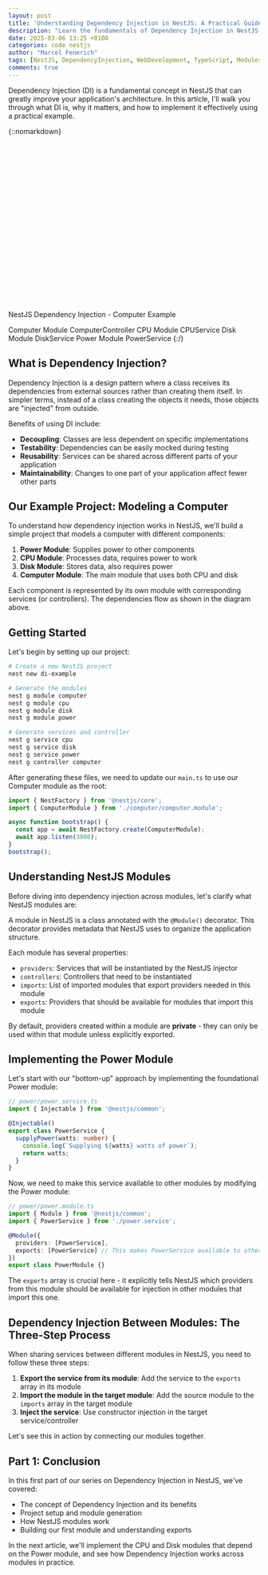 ```yaml
---
layout: post
title: 'Understanding Dependency Injection in NestJS: A Practical Guide - Part 1'
description: "Learn the fundamentals of Dependency Injection in NestJS through a practical example modeling computer components. This introductory guide covers what DI is, why it matters, and how to implement your first module with proper dependency management."
date: 2025-03-06 13:25 +0100
categories: code nestjs
author: "Marcel Fenerich"
tags: [NestJS, DependencyInjection, WebDevelopment, TypeScript, Modules, Backend, NodeJS, BeginnerTutorial, SoftwareArchitecture, ModularDesign]
comments: true
---
```


Dependency Injection (DI) is a fundamental concept in NestJS that can greatly improve your application's architecture. In this article, I'll walk you through what DI is, why it matters, and how to implement it effectively using a practical example.

<!-- markdownlint-disable MD033 -->
{::nomarkdown}
<svg xmlns="http://www.w3.org/2000/svg" viewBox="0 0 600 400">
  <!-- Background -->
  <rect width="600" height="400" fill="#f8f9fa" rx="10" ry="10" />

  <!-- Title -->
  <text x="300" y="40" font-family="Arial" font-size="20" text-anchor="middle" font-weight="bold">NestJS Dependency Injection - Computer Example</text>

  <!-- Computer Module -->
  <rect x="150" y="70" width="300" height="70" fill="#e9ecef" stroke="#6c757d" stroke-width="2" rx="5" ry="5" />
  <text x="300" y="105" font-family="Arial" font-size="16" text-anchor="middle" font-weight="bold">Computer Module</text>
  <text x="300" y="125" font-family="Arial" font-size="12" text-anchor="middle">ComputerController</text>

  <!-- CPU and Disk Modules -->
  <rect x="100" y="170" width="180" height="70" fill="#e9ecef" stroke="#6c757d" stroke-width="2" rx="5" ry="5" />
  <text x="190" y="205" font-family="Arial" font-size="16" text-anchor="middle" font-weight="bold">CPU Module</text>
  <text x="190" y="225" font-family="Arial" font-size="12" text-anchor="middle">CPUService</text>

  <rect x="320" y="170" width="180" height="70" fill="#e9ecef" stroke="#6c757d" stroke-width="2" rx="5" ry="5" />
  <text x="410" y="205" font-family="Arial" font-size="16" text-anchor="middle" font-weight="bold">Disk Module</text>
  <text x="410" y="225" font-family="Arial" font-size="12" text-anchor="middle">DiskService</text>

  <!-- Power Module -->
  <rect x="210" y="270" width="180" height="70" fill="#e9ecef" stroke="#6c757d" stroke-width="2" rx="5" ry="5" />
  <text x="300" y="305" font-family="Arial" font-size="16" text-anchor="middle" font-weight="bold">Power Module</text>
  <text x="300" y="325" font-family="Arial" font-size="12" text-anchor="middle">PowerService</text>

  <!-- Arrows -->
  <!-- Computer -> CPU -->
  <line x1="230" y1="140" x2="190" y2="170" stroke="#495057" stroke-width="2" marker-end="url(#arrowhead)" />
  <!-- Computer -> Disk -->
  <line x1="370" y1="140" x2="410" y2="170" stroke="#495057" stroke-width="2" marker-end="url(#arrowhead)" />
  <!-- CPU -> Power -->
  <line x1="190" y1="240" x2="260" y2="270" stroke="#495057" stroke-width="2" marker-end="url(#arrowhead)" />
  <!-- Disk -> Power -->
  <line x1="410" y1="240" x2="340" y2="270" stroke="#495057" stroke-width="2" marker-end="url(#arrowhead)" />

  <!-- Arrow definition -->
  <defs>
    <marker id="arrowhead" markerWidth="10" markerHeight="7" refX="9" refY="3.5" orient="auto">
      <polygon points="0 0, 10 3.5, 0 7" fill="#495057" />
    </marker>
  </defs>
</svg>
{:/}
<!-- markdownlint-enable MD033 -->

## What is Dependency Injection?

Dependency Injection is a design pattern where a class receives its dependencies from external sources rather than creating them itself. In simpler terms, instead of a class creating the objects it needs, those objects are "injected" from outside.

Benefits of using DI include:

- **Decoupling**: Classes are less dependent on specific implementations
- **Testability**: Dependencies can be easily mocked during testing
- **Reusability**: Services can be shared across different parts of your application
- **Maintainability**: Changes to one part of your application affect fewer other parts

## Our Example Project: Modeling a Computer

To understand how dependency injection works in NestJS, we'll build a simple project that models a computer with different components:

1. **Power Module**: Supplies power to other components
2. **CPU Module**: Processes data, requires power to work
3. **Disk Module**: Stores data, also requires power
4. **Computer Module**: The main module that uses both CPU and disk

Each component is represented by its own module with corresponding services (or controllers). The dependencies flow as shown in the diagram above.

## Getting Started

Let's begin by setting up our project:

```bash
# Create a new NestJS project
nest new di-example

# Generate the modules
nest g module computer
nest g module cpu
nest g module disk
nest g module power

# Generate services and controller
nest g service cpu
nest g service disk
nest g service power
nest g controller computer
```

After generating these files, we need to update our `main.ts` to use our Computer module as the root:

```typescript
import { NestFactory } from '@nestjs/core';
import { ComputerModule } from './computer/computer.module';

async function bootstrap() {
  const app = await NestFactory.create(ComputerModule);
  await app.listen(3000);
}
bootstrap();
```

## Understanding NestJS Modules

Before diving into dependency injection across modules, let's clarify what NestJS modules are:

A module in NestJS is a class annotated with the `@Module()` decorator. This decorator provides metadata that NestJS uses to organize the application structure.

Each module has several properties:

- `providers`: Services that will be instantiated by the NestJS injector
- `controllers`: Controllers that need to be instantiated
- `imports`: List of imported modules that export providers needed in this module
- `exports`: Providers that should be available for modules that import this module

By default, providers created within a module are **private** - they can only be used within that module unless explicitly exported.

## Implementing the Power Module

Let's start with our "bottom-up" approach by implementing the foundational Power module:

```typescript
// power/power.service.ts
import { Injectable } from '@nestjs/common';

@Injectable()
export class PowerService {
  supplyPower(watts: number) {
    console.log(`Supplying ${watts} watts of power`);
    return watts;
  }
}
```

Now, we need to make this service available to other modules by modifying the Power module:

```typescript
// power/power.module.ts
import { Module } from '@nestjs/common';
import { PowerService } from './power.service';

@Module({
  providers: [PowerService],
  exports: [PowerService] // This makes PowerService available to other modules
})
export class PowerModule {}
```

The `exports` array is crucial here - it explicitly tells NestJS which providers from this module should be available for injection in other modules that import this one.

## Dependency Injection Between Modules: The Three-Step Process

When sharing services between different modules in NestJS, you need to follow these three steps:

1. **Export the service from its module**: Add the service to the `exports` array in its module
2. **Import the module in the target module**: Add the source module to the `imports` array in the target module
3. **Inject the service**: Use constructor injection in the target service/controller

Let's see this in action by connecting our modules together.

## Part 1: Conclusion

In this first part of our series on Dependency Injection in NestJS, we've covered:

- The concept of Dependency Injection and its benefits
- Project setup and module generation
- How NestJS modules work
- Building our first module and understanding exports

In the next article, we'll implement the CPU and Disk modules that depend on the Power module, and see how Dependency Injection works across modules in practice.

